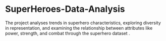 # SuperHeroes-Data-Analysis
The project analyses trends in superhero characteristics, exploring diversity in representation, and examining the relationship between attributes like power, strength, and combat through the superhero dataset .
